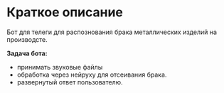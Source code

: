 # Краткое описание

Бот для телеги для распознования брака металлических изделий на производсте.

**Задача бота:**
- принимать звуковые файлы
- обработка через нейруху для отсеивания брака.
- развернутый ответ пользователю.